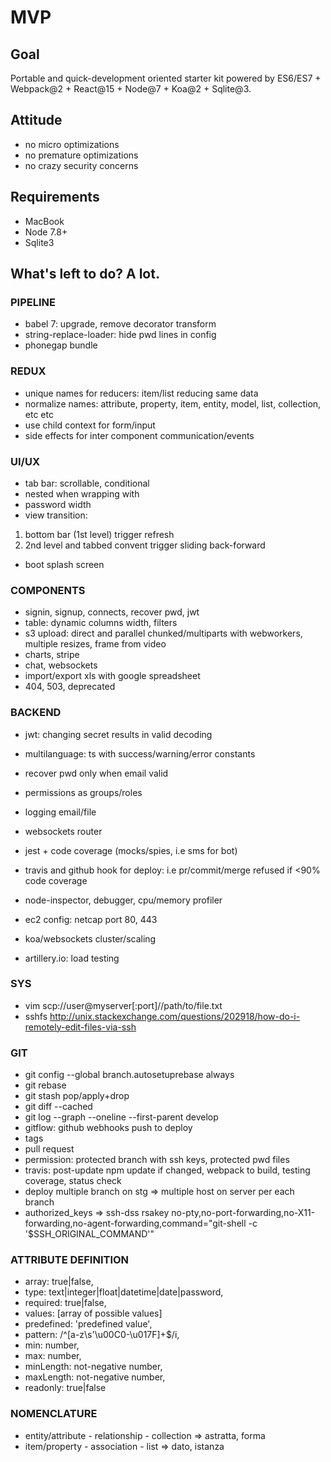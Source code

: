 # MVP

## Goal
Portable and quick-development oriented starter kit powered by ES6/ES7 + Webpack@2 + React@15 + Node@7 + Koa@2 + Sqlite@3.

## Attitude
- no micro optimizations
- no premature optimizations
- no crazy security concerns

## Requirements
- MacBook
- Node 7.8+
- Sqlite3

## What's left to do? A lot.

### PIPELINE
- babel 7: upgrade, remove decorator transform
- string-replace-loader: hide pwd lines in config
- phonegap bundle

### REDUX
- unique names for reducers: item/list reducing same data
- normalize names: attribute, property, item, entity, model, list, collection, etc etc
- use child context for form/input
- side effects for inter component communication/events

### UI/UX
- tab bar: scrollable, conditional
- nested <a> when wrapping with <Link />
- password width
- view transition:
1. bottom bar (1st level) trigger refresh
2. 2nd level and tabbed convent trigger sliding back-forward
- boot splash screen

### COMPONENTS
- signin, signup, connects, recover pwd, jwt
- table: dynamic columns width, filters
- s3 upload: direct and parallel chunked/multiparts with webworkers, multiple resizes, frame from video
- charts, stripe
- chat, websockets
- import/export xls with google spreadsheet
- 404, 503, deprecated

### BACKEND
- jwt: changing secret results in valid decoding
- multilanguage: ts with success/warning/error constants
- recover pwd only when email valid
- permissions as groups/roles
- logging email/file
- websockets router
- jest + code coverage (mocks/spies, i.e sms for bot)

- travis and github hook for deploy: i.e pr/commit/merge refused if <90% code coverage
- node-inspector, debugger, cpu/memory profiler

- ec2 config: netcap port 80, 443
- koa/websockets cluster/scaling
- artillery.io: load testing

### SYS
- vim scp://user@myserver[:port]//path/to/file.txt
- sshfs http://unix.stackexchange.com/questions/202918/how-do-i-remotely-edit-files-via-ssh

### GIT
- git config --global branch.autosetuprebase always
- git rebase
- git stash pop/apply+drop
- git diff --cached
- git log --graph --oneline --first-parent develop
- gitflow: github webhooks push to deploy
- tags
- pull request
- permission: protected branch with ssh keys, protected pwd files
- travis: post-update npm update if changed, webpack to build, testing coverage, status check
- deploy multiple branch on stg => multiple host on server per each branch
- authorized_keys => ssh-dss rsakey no-pty,no-port-forwarding,no-X11-forwarding,no-agent-forwarding,command="git-shell -c '$SSH_ORIGINAL_COMMAND'"

### ATTRIBUTE DEFINITION
- array: true|false,
- type: text|integer|float|datetime|date|password,
- required: true|false,
- values: [array of possible values]
- predefined: 'predefined value',
- pattern: /^[a-z\s'\u00C0-\u017F]+$/i,
- min: number,
- max: number,
- minLength: not-negative number,
- maxLength: not-negative number,
- readonly: true|false

### NOMENCLATURE
- entity/attribute - relationship - collection => astratta, forma
- item/property - association - list => dato, istanza
